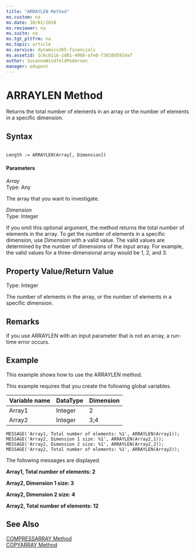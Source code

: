 ```yaml
---
title: "ARRAYLEN Method"
ms.custom: na
ms.date: 10/01/2018
ms.reviewer: na
ms.suite: na
ms.tgt_pltfrm: na
ms.topic: article
ms.service: dynamics365-financials
ms.assetid: 1c6c8116-1d81-4960-afe0-f3010d5924a7
author: SusanneWindfeldPedersen
manager: edupont
---
```


 

# ARRAYLEN Method
Returns the total number of elements in an array or the number of elements in a specific dimension.  
  
## Syntax  
  
```  
  
Length := ARRAYLEN(Array[, Dimension])  
```  
  
#### Parameters  
 *Array*  
 Type: Any  
  
 The array that you want to investigate.  
  
 *Dimension*  
 Type: Integer  
  
 If you omit this optional argument, the method returns the total number of elements in the array. To get the number of elements in a specific dimension, use *Dimension* with a valid value. The valid values are determined by the number of dimensions of the input array. For example, the valid values for a three-dimensional array would be 1, 2, and 3.  
  
## Property Value/Return Value  
 Type: Integer  
  
 The number of elements in the array, or the number of elements in a specific dimension.  
  
## Remarks  
 If you use ARRAYLEN with an input parameter that is not an array, a run-time error occurs.  
  
## Example  
 This example shows how to use the ARRAYLEN method.  
  
 This example requires that you create the following global variables.  
  
|Variable name|DataType|Dimension|  
|-------------------|--------------|---------------|  
|Array1|Integer|2|  
|Array2|Integer|3;4|  
  
```  
MESSAGE('Array1, Total number of elements: %1', ARRAYLEN(Array1));  
MESSAGE('Array2, Dimension 1 size: %1', ARRAYLEN(Array2,1));  
MESSAGE('Array2, Dimension 2 size: %1', ARRAYLEN(Array2,2));  
MESSAGE('Array2, Total number of elements: %1', ARRAYLEN(Array2));  
```  
  
 The following messages are displayed.  
  
 **Array1, Total number of elements: 2**  
  
 **Array2, Dimension 1 size: 3**  
  
 **Array2, Dimension 2 size: 4**  
  
 **Array2, Total number of elements: 12**  
  
## See Also  
 [COMPRESSARRAY Method](devenv-COMPRESSARRAY-Method.md)   
 [COPYARRAY Method](devenv-COPYARRAY-Method.md)